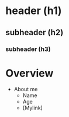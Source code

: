 # header (h1)
## subheader (h2)
### subheader (h3)

# Overview
- About me
    - Name
    - Age
    - [Mylink]
